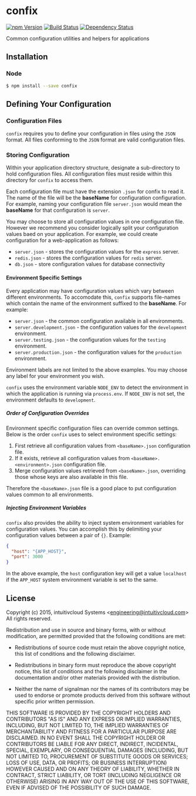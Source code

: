 # confix #

[![npm Version](https://img.shields.io/npm/v/confix.svg)](https://www.npmjs.com/package/confix)
[![Build Status](https://travis-ci.org/intuitivcloud/confix.svg?branch=master)](https://travis-ci.org/intuitivcloud/confix)
[![Dependency Status](https://david-dm.org/intuitivcloud/confix.png)](https://david-dm.org/intuitivcloud/confix)

Common configuration utilities and helpers for applications

## Installation

### Node

```bash
$ npm install --save confix
```

## Defining Your Configuration

### Configuration Files

`confix` requires you to define your configuration in files using the `JSON` format. All files conforming to the `JSON` format are valid configuration files.

### Storing Configuration

Within your application directory structure, designate a sub-directory to hold configuration files. All configuration files must reside within this directory for `confix` to access them.

Each configuration file must have the extension `.json` for confix to read it. The name of the file will be the **baseName** for configuration configuration. For example, naming your configuration file `server.json` would mean the **baseName** for that configuration is `server`.

You may choose to store all configuration values in one configuration file. However we recommend you consider logically split your configuration values baed on your application. For example, we could create configuration for a web-application as follows:

* `server.json` - stores the configuration values for the `express` server.
* `redis.json` - stores the configuration values for `redis` server.
* `db.json` - store configuration values for database connectivity

#### Environment Specific Settings

Every application may have configuration values which vary between different environments. To accomodate this, `confix` supports file-names which contain the name of the environment suffixed to the **baseName**. For example:

* `server.json` - the common configuration available in all environments.
* `server.development.json` - the configuration values for the `development` environment.
* `server.testing.json` - the configuration values for the `testing` environment.
* `server.production.json` - the configuration values for the `production` environment.

Environment labels are not limited to the above examples. You may choose any label for your environment you wish.

`confix` uses the environment variable `NODE_ENV` to detect the environment in which the application is running via `process.env`. If `NODE_ENV` is not set, the environment defaults to `development`.

##### Order of Configuration Overrides

Environment specific configuration files can override common settings. Below is the order `confix` uses to select environment specific settings:

1. First retrieve all configuration values from `<baseName>.json` configuration file.
2. If it exists, retrieve all configuration values from `<baseName>.<environment>.json` configuration file. 
3. Merge configuration values retrieved from `<baseName>.json`, overriding those whose keys are also available in this file.

Therefore the `<baseName>.json` file is a good place to put configuration values common to all environments.

##### Injecting Environment Variables

`confix` also provides the ability to inject system environment variables for configuration values. You can accomplish this by delimiting your configuration values between a pair of `{}`. Example:

```json
{
  "host": "{APP_HOST}",
  "port": 3000
}
```

In the above example, the `host` configuration key will get a value `localhost` if the `APP_HOST` system environment variable is set to the same.

## License

Copyright (c) 2015, intuitivcloud Systems &lt;engineering@intuitivcloud.com&gt;
All rights reserved.

Redistribution and use in source and binary forms, with or without
modification, are permitted provided that the following conditions are met:

* Redistributions of source code must retain the above copyright notice, this
  list of conditions and the following disclaimer.

* Redistributions in binary form must reproduce the above copyright notice,
  this list of conditions and the following disclaimer in the documentation
  and/or other materials provided with the distribution.

* Neither the name of signalman nor the names of its
  contributors may be used to endorse or promote products derived from
  this software without specific prior written permission.

THIS SOFTWARE IS PROVIDED BY THE COPYRIGHT HOLDERS AND CONTRIBUTORS "AS IS"
AND ANY EXPRESS OR IMPLIED WARRANTIES, INCLUDING, BUT NOT LIMITED TO, THE
IMPLIED WARRANTIES OF MERCHANTABILITY AND FITNESS FOR A PARTICULAR PURPOSE ARE
DISCLAIMED. IN NO EVENT SHALL THE COPYRIGHT HOLDER OR CONTRIBUTORS BE LIABLE
FOR ANY DIRECT, INDIRECT, INCIDENTAL, SPECIAL, EXEMPLARY, OR CONSEQUENTIAL
DAMAGES (INCLUDING, BUT NOT LIMITED TO, PROCUREMENT OF SUBSTITUTE GOODS OR
SERVICES; LOSS OF USE, DATA, OR PROFITS; OR BUSINESS INTERRUPTION) HOWEVER
CAUSED AND ON ANY THEORY OF LIABILITY, WHETHER IN CONTRACT, STRICT LIABILITY,
OR TORT (INCLUDING NEGLIGENCE OR OTHERWISE) ARISING IN ANY WAY OUT OF THE USE
OF THIS SOFTWARE, EVEN IF ADVISED OF THE POSSIBILITY OF SUCH DAMAGE.

 